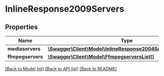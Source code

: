 # InlineResponse2009Servers

## Properties
Name | Type | Description | Notes
------------ | ------------- | ------------- | -------------
**mediaservers** | [**\Swagger\Client\Model\InlineResponse2004ServersMediaservers**](InlineResponse2004ServersMediaservers.md) |  | [optional] 
**ffmpegservers** | [**\Swagger\Client\Model\FfmpegserversList[]**](FfmpegserversList.md) |  | [optional] 

[[Back to Model list]](../README.md#documentation-for-models) [[Back to API list]](../README.md#documentation-for-api-endpoints) [[Back to README]](../README.md)

